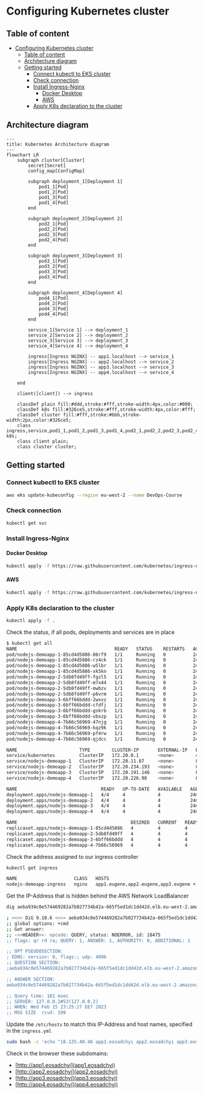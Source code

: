 # Configuring Kubernetes cluster


## Table of content
- [Configuring Kubernetes cluster](#configuring-kubernetes-cluster)
  - [Table of content](#table-of-content)
  - [Architecture diagram](#architecture-diagram)
  - [Getting started](#getting-started)
    - [Connect kubectl to EKS cluster](#connect-kubectl-to-eks-cluster)
    - [Check connection](#check-connection)
    - [Install Ingress-Nginx](#install-ingress-nginx)
      - [Docker Desktop](#docker-desktop)
      - [AWS](#aws)
    - [Apply K8s declaration to the cluster](#apply-k8s-declaration-to-the-cluster)

## Architecture diagram

```mermaid
---
title: Kubernetes Architecture diagram
---
flowchart LR
    subgraph cluster[Cluster]
        secret[Secret]
        config_map[ConfigMap]

        subgraph deployment_1[Deployment 1]
            pod1_1[Pod]
            pod1_2[Pod]
            pod1_3[Pod]
            pod1_4[Pod]
        end

        subgraph deployment_2[Deployment 2]
            pod2_1[Pod]
            pod2_2[Pod]
            pod2_3[Pod]
            pod2_4[Pod]
        end

        subgraph deployment_3[Deployment 3]
            pod3_1[Pod]
            pod3_2[Pod]
            pod3_3[Pod]
            pod3_4[Pod]
        end

        subgraph deployment_4[Deployment 4]
            pod4_1[Pod]
            pod4_2[Pod]
            pod4_3[Pod]
            pod4_4[Pod]
        end

        service_1[Service 1] --> deployment_1
        service_2[Service 2] --> deployment_2
        service_3[Service 3] --> deployment_3
        service_4[Service 4] --> deployment_4

        ingress[Ingress NGINX] -- app1.localhost --> service_1
        ingress[Ingress NGINX] -- app2.localhost --> service_2
        ingress[Ingress NGINX] -- app3.localhost --> service_3
        ingress[Ingress NGINX] -- app4.localhost --> service_4

    end

    client([client]) --> ingress

    classDef plain fill:#ddd,stroke:#fff,stroke-width:4px,color:#000;
    classDef k8s fill:#326ce5,stroke:#fff,stroke-width:4px,color:#fff;
    classDef cluster fill:#fff,stroke:#bbb,stroke-width:2px,color:#326ce5;
    class ingress,service,pod1_1,pod1_2,pod1_3,pod1_4,pod2_1,pod2_2,pod2_3,pod2_4,pod3_1,pod3_2,pod3_3,pod3_4,pod4_1,pod4_2,pod4_3,pod4_4,service_1,service_2,service_3,service_4 k8s;
    class client plain;
    class cluster cluster;
```

## Getting started

### Connect kubectl to EKS cluster

```sh
aws eks update-kubeconfig --region eu-west-2 --name DevOps-Course
```

### Check connection
```sh
kubectl get svc
```

### Install Ingress-Nginx

#### Docker Desktop
```sh
kubectl apply -f https://raw.githubusercontent.com/kubernetes/ingress-nginx/controller-v1.5.1/deploy/static/provider/cloud/deploy.yaml
```

#### AWS
```sh
kubectl apply -f https://raw.githubusercontent.com/kubernetes/ingress-nginx/controller-v1.5.1/deploy/static/provider/aws/deploy.yaml
```

### Apply K8s declaration to the cluster
```sh
kubectl apply -f .
```

Check the status, if all pods, deployments and services are in place

```sh
$ kubectl get all
NAME                                    READY   STATUS    RESTARTS   AGE
pod/nodejs-demoapp-1-85cd4d5886-86rf9   1/1     Running   0          24m
pod/nodejs-demoapp-1-85cd4d5886-rz4ck   1/1     Running   0          24m
pod/nodejs-demoapp-1-85cd4d5886-w5lbr   1/1     Running   0          24m
pod/nodejs-demoapp-1-85cd4d5886-xk5kn   1/1     Running   0          24m
pod/nodejs-demoapp-2-5db8fd49ff-fgzl5   1/1     Running   0          24m
pod/nodejs-demoapp-2-5db8fd49ff-m7x44   1/1     Running   0          24m
pod/nodejs-demoapp-2-5db8fd49ff-mwbzv   1/1     Running   0          24m
pod/nodejs-demoapp-2-5db8fd49ff-p6vrm   1/1     Running   0          24m
pod/nodejs-demoapp-3-6bff66bddd-2wxvz   1/1     Running   0          24m
pod/nodejs-demoapp-3-6bff66bddd-cfdfj   1/1     Running   0          24m
pod/nodejs-demoapp-3-6bff66bddd-gskrb   1/1     Running   0          24m
pod/nodejs-demoapp-3-6bff66bddd-vbxzp   1/1     Running   0          24m
pod/nodejs-demoapp-4-7b66c56969-47njg   1/1     Running   0          24m
pod/nodejs-demoapp-4-7b66c56969-kqz9k   1/1     Running   0          24m
pod/nodejs-demoapp-4-7b66c56969-pf4rw   1/1     Running   0          24m
pod/nodejs-demoapp-4-7b66c56969-qjdcc   1/1     Running   0          24m

NAME                       TYPE        CLUSTER-IP       EXTERNAL-IP   PORT(S)   AGE
service/kubernetes         ClusterIP   172.20.0.1       <none>        443/TCP   47m
service/nodejs-demoapp-1   ClusterIP   172.20.11.87     <none>        80/TCP    24m
service/nodejs-demoapp-2   ClusterIP   172.20.234.193   <none>        80/TCP    24m
service/nodejs-demoapp-3   ClusterIP   172.20.191.146   <none>        80/TCP    24m
service/nodejs-demoapp-4   ClusterIP   172.20.226.98    <none>        80/TCP    24m

NAME                               READY   UP-TO-DATE   AVAILABLE   AGE
deployment.apps/nodejs-demoapp-1   4/4     4            4           24m
deployment.apps/nodejs-demoapp-2   4/4     4            4           24m
deployment.apps/nodejs-demoapp-3   4/4     4            4           24m
deployment.apps/nodejs-demoapp-4   4/4     4            4           24m

NAME                                          DESIRED   CURRENT   READY   AGE
replicaset.apps/nodejs-demoapp-1-85cd4d5886   4         4         4       24m
replicaset.apps/nodejs-demoapp-2-5db8fd49ff   4         4         4       24m
replicaset.apps/nodejs-demoapp-3-6bff66bddd   4         4         4       24m
replicaset.apps/nodejs-demoapp-4-7b66c56969   4         4         4       24m
```

Check the address assigned to our ingress controller

```sh
kubectl get ingress

NAME                     CLASS   HOSTS                                             ADDRESS                                                                         PORTS   AGE
nodejs-demoapp-ingress   nginx   app1.eugene,app2.eugene,app3.eugene + 1 more...   aeba934c0e574469282a7b027734b42a-665f5ed1dc1dd42d.elb.eu-west-2.amazonaws.com   80      25m
```

Get the IP-Address that is hidden behind the AWS Network LoadBalancer

```sh
dig aeba934c0e574469282a7b027734b42a-665f5ed1dc1dd42d.elb.eu-west-2.amazonaws.com

; <<>> DiG 9.10.6 <<>> aeba934c0e574469282a7b027734b42a-665f5ed1dc1dd42d.elb.eu-west-2.amazonaws.com
;; global options: +cmd
;; Got answer:
;; ->>HEADER<<- opcode: QUERY, status: NOERROR, id: 18475
;; flags: qr rd ra; QUERY: 1, ANSWER: 1, AUTHORITY: 0, ADDITIONAL: 1

;; OPT PSEUDOSECTION:
; EDNS: version: 0, flags:; udp: 4096
;; QUESTION SECTION:
;aeba934c0e574469282a7b027734b42a-665f5ed1dc1dd42d.elb.eu-west-2.amazonaws.com. IN A

;; ANSWER SECTION:
aeba934c0e574469282a7b027734b42a-665f5ed1dc1dd42d.elb.eu-west-2.amazonaws.com. 0 IN A 18.135.40.46

;; Query time: 181 msec
;; SERVER: 127.0.0.2#53(127.0.0.2)
;; WHEN: Wed Feb 15 23:25:27 EET 2023
;; MSG SIZE  rcvd: 199

```

Update the `/etc/hosts` to match this IP-Address and host names, specified in the `ingress.yml`

```sh
sudo bash -c 'echo "18.135.40.46 app1.eosadchyi app2.eosadchyi app3.eosadchyi app4.eosadchyi" >> /etc/hosts'
```

Check in the browser these subdomains:
- [http://app1.eosadchyi](app1.eosadchyi)
- [http://app2.eosadchyi](app2.eosadchyi)
- [http://app3.eosadchyi](app3.eosadchyi)
- [http://app4.eosadchyi](app4.eosadchyi)
